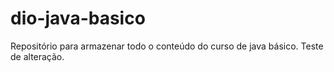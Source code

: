 # dio-java-basico
Repositório para armazenar todo o conteúdo do curso de java básico.
Teste de alteração.